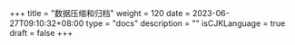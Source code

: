+++
title = "数据压缩和归档"
weight = 120
date = 2023-06-27T09:10:32+08:00
type = "docs"
description = ""
isCJKLanguage = true
draft = false
+++